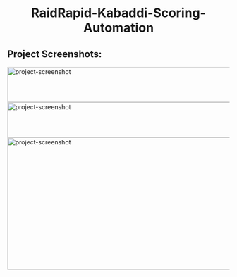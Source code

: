 <h1 align="center" id="title">RaidRapid-Kabaddi-Scoring-Automation</h1>

<h2>Project Screenshots:</h2>

<img src="https://drive.google.com/uc?export=view&amp;id=1TwCvcFj0rRMmrXrbsuEjrzHehDdir30i" alt="project-screenshot" width="720" height="80/">

<img src="https://doc-08-00-docs.googleusercontent.com/docs/securesc/m8ta66gggc2q2edsqqggu9ktgrvvljm2/627jqrundi0h5prh52i7nu135s1h1not/1702187925000/03812330173580611276/03812330173580611276/1wAJ3p6f5TqeZEsMecXua5aLEkychy1AW?e=view&amp;ax=AEqgLxm8_YtjU0p4TsvpMrvz07UPHxIUmZa63_a0PKOPZlfPdcKlYMLiyvOEOQGKIciM36WNhiaTf7wiWvRVd1i7F5TTz30w2V38ncnllmiMF1tqrRGJMJdAoRg0fwXTyyjGEnDWciEG1DvIMQquTin3DYu5GmCYw7-Hz8lM5x0c9QnceKpcM1RCuRqROzKQt8SAs1qNFmLCdGTWdqV3oy3ifLrmGiOeImsjddDDhHVgoOkHCP9h_bys-SIEGy_JKxPItMSc4RnveZUGa8kJZnxQYwSKbwaccaWtzl-Z_81NpEXW5Qb2omThMZzv_SNPXnSnsDDP7k7YqIMpZxQvSc2FF1iPKXlu9oWYtLR3WWltOu8ckD12veF69I1aiONZIf4WD8g_HiBnH_S00916_iXJl1CkM69Y8W_w0CzNMG8dAZ29G0PFzQ-bI_DQgG8BFRImSbcY9UTSDq5zCNLKoVy_C_lgu_4Lof7qdJ45e_Nrf5O42G_qeN9YFasJIF8Nm9B2nLUJfVurC-nA_ZdP7vLL6jSkI7jPvrNdrN4jcZERNPnRMbA3ppxEydCsi1aX3KfoB6x7EnThYfZK6GbSNfwmMzlZfugCMTvnAw79mMbjI5dZ0h0ANBJrY6G8PN7gnmMTojHkFLXtBQhCJU2UWf6ha3xtOlyMgBaFe3SZ6Cv9gNIMKAgfCCO7pw9hLrX2aP3uO36ietmQMmG5SQqe8OYQ93rxhkH8FfD0c9cvwQxa5iEqcHieV2TUIdyLYZElFRaFWKGmyBi5r5I-wlv7U0wBLXTX7yvFvAbNVxQOwQdYv3ncJwp-477UmhOH1fu5JMg-MwV8YYEgMku1uprxKyEsMBVInTOc1FfmNpeJzx5Nf6OJIA&amp;uuid=dcc4b04c-77b1-4c0b-ad6c-7151aa7daa00&amp;authuser=0" alt="project-screenshot" width="720" height="80/">

<img src="https://drive.google.com/uc?export=view&amp;id=1EpGhvC5s9Lcgz4bHpKVFfqC85TMDjK3m" alt="project-screenshot" width="720" height="300/">
